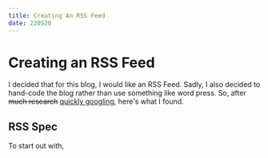 ```yaml
---
title: Creating An RSS Feed
date: 220520
---
```


# Creating an RSS Feed

I decided that for this blog, I would like an RSS Feed.
Sadly, I also decided to hand-code the blog rather than use something like word press.
So, after ~~much research~~ [quickly googling](https://cects.com/manual-creation-of-rss-2-0-feeds-for-web-sites/), here's what I found.

## RSS Spec

To start out with, 

```xml
```

